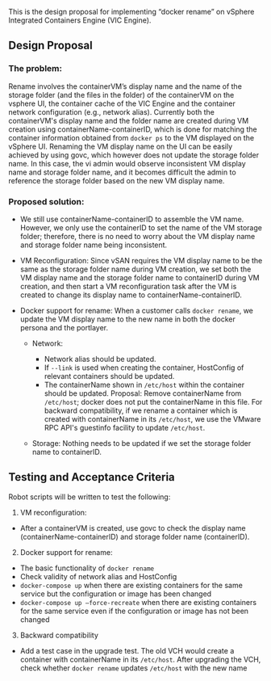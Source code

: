 This is the design proposal for implementing “docker rename” on vSphere Integrated Containers Engine (VIC Engine).

## Design Proposal

### The problem:

Rename involves the containerVM’s display name and the name of the storage folder (and the files in the folder) of the containerVM on the vsphere UI, the container cache of the VIC Engine and the container network configuration (e.g., network alias). Currently both the containerVM's display name and the folder name are created during VM creation using containerName-containerID, which is done for matching the container information obtained from `docker ps` to the VM displayed on the vSphere UI. Renaming the VM display name on the UI can be easily achieved by using govc, which however does not update the storage folder name. In this case, the vi admin would observe inconsistent VM display name and storage folder name, and it becomes difficult the admin to reference the storage folder based on the new VM display name.

### Proposed solution:

- We still use containerName-containerID to assemble the VM name. However, we only use the containerID to set the name of the VM storage folder; therefore, there is no need to worry about the VM display name and storage folder name being inconsistent. 

- VM Reconfiguration: Since vSAN requires the VM display name to be the same as the storage folder name during VM creation, we set both the VM display name and the storage folder name to containerID during VM creation, and then start a VM reconfiguration task after the VM is created to change its display name to containerName-containerID. 

- Docker support for rename: When a customer calls `docker rename`, we update the VM display name to the new name in both the docker persona and the portlayer. 

  - Network: 

    - Network alias should be updated.
    - If `--link` is used when creating the container, HostConfig of relevant containers should be updated.
    - The containerName shown in `/etc/host` within the container should be updated. Proposal: Remove containerName from `/etc/host`; docker does not put the containerName in this file. For backward compatibility, if we rename a container which is created with containerName in its `/etc/host`, we use the VMware RPC API's guestinfo facility to update `/etc/host`.
  
  - Storage: Nothing needs to be updated if we set the storage folder name to containerID.
  
## Testing and Acceptance Criteria

Robot scripts will be written to test the following:

1. VM reconfiguration:
  - After a containerVM is created, use govc to check the display name (containerName-containerID) and storage folder name (containerID).

2. Docker support for rename:
  - The basic functionality of `docker rename`
  - Check validity of network alias and HostConfig 
  - `docker-compose up` when there are existing containers for the same service but the configuration or image has been changed
  - `docker-compose up –force-recreate` when there are existing containers for the same service even if the configuration or image has not been changed
  
3. Backward compatibility
  - Add a test case in the upgrade test. The old VCH would create a container with containerName in its `/etc/host`. After upgrading the VCH, check whether `docker rename` updates `/etc/host` with the new name

